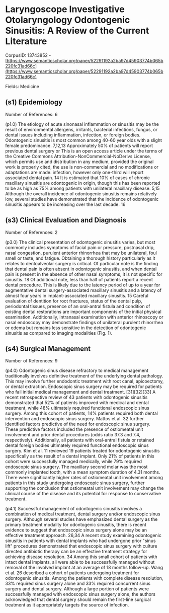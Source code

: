 # Laryngoscope Investigative Otolaryngology Odontogenic Sinusitis: A Review of the Current Literature

CorpusID: 13743852 - [https://www.semanticscholar.org/paper/52291192a2ba97d45903774b065b220fc31ad66c](https://www.semanticscholar.org/paper/52291192a2ba97d45903774b065b220fc31ad66c)

Fields: Medicine

## (s1) Epidemiology
Number of References: 6

(p1.0) The etiology of acute sinonasal inflammation or sinusitis may be the result of environmental allergens, irritants, bacterial infections, fungus, or dental issues including inflammation, infection, or foreign bodies. Odontogenic sinusitis is most common among 40-60 year olds with a slight female predominance. 7,12,13 Approximately 50% of patients will report previous dental surgery or This is an open access article under the terms of the Creative Commons Attribution-NonCommercial-NoDerivs License, which permits use and distribution in any medium, provided the original work is properly cited, the use is non-commercial and no modifications or adaptations are made. infection, however only one-third will report associated dental pain. 14 It is estimated that 10% of cases of chronic maxillary sinusitis are odontogenic in origin, though this has been reported to be as high as 75% among patients with unilateral maxillary disease. 5,15 Although the overall incidence of odontogenic sinusitis remains relatively low, several studies have demonstrated that the incidence of odontogenic sinusitis appears to be increasing over the last decade. 16 
## (s3) Clinical Evaluation and Diagnosis
Number of References: 2

(p3.0) The clinical presentation of odontogenic sinusitis varies, but most commonly includes symptoms of facial pain or pressure, postnasal drip, nasal congestion, purulent anterior rhinorrhea that may be unilateral, foul smell or taste, and fatigue. Obtaining a thorough history particularly as it relates to dentoalveolar surgery is critical. Of particular note is the finding that dental pain is often absent in odontogenic sinusitis, and when dental pain is present in the absence of other nasal symptoms, it is not specific for sinusitis. 18 Of additional note, less than half of patients report a recent dental procedure. This is likely due to the latency period of up to a year for augmentative dental surgery-associated maxillary sinusitis and a latency of almost four years in implant-associated maxillary sinusitis. 15 Careful evaluation of dentition for root fractures, status of the dental pulp, periodontal tissues, presence of an oral-antral fistula and condition of existing dental restorations are important components of the initial physical examination. Additionally, intranasal examination with anterior rhinoscopy or nasal endoscopy may demonstrate findings of unilateral purulent rhinorrhea or edema but remains less sensitive in the detection of odontogenic sinusitis as compared to imaging modalities (Fig. 1).
## (s4) Surgical Management
Number of References: 9

(p4.0) Odontogenic sinus disease refractory to medical management traditionally involves definitive treatment of the underlying dental pathology. This may involve further endodontic treatment with root canal, apicoectomy, or dental extraction. Endoscopic sinus surgery may be required for patients who fail initial medical management and dental treatment. [31][32][33] A recent retrospective review of 43 patients with odontogenic sinusitis demonstrated that 52% of patients improved with medical and dental treatment, while 48% ultimately required functional endoscopic sinus surgery. Among this cohort of patients, 14% patients required both dental intervention and endoscopic sinus surgery. Mattos et al. 32 further identified factors predictive of the need for endoscopic sinus surgery. These predictive factors included the presence of ostiomeatal unit involvement and prior dental procedures (odds ratio 37.3 and 7.4, respectively). Additionally, all patients with oral-antral fistula or retained dental foreign bodies ultimately required functional endoscopic sinus surgery. Kim et al. 11 reviewed 19 patients treated for odontogenic sinusitis specifically as the result of a dental implant. Only 21% of patients in this cohort were successfully managed medically, while 79% required endoscopic sinus surgery. The maxillary second molar was the most commonly implanted tooth, with a mean symptom duration of 4.31 months. There were significantly higher rates of ostiomeatal unit involvement among patients in this study undergoing endoscopic sinus surgery, further supporting the conclusion that ostiomeatal unit involvement may change the clinical course of the disease and its potential for response to conservative treatment.

(p4.1) Successful management of odontogenic sinusitis involves a combination of medical treatment, dental surgery and/or endoscopic sinus surgery. Although several studies have emphasized dental surgery as the primary treatment modality for odontogenic sinusitis, there is recent evidence to suggest that endoscopic sinus surgery alone may be an effective treatment approach. 26,34 A recent study examining odontogenic sinusitis in patients with dental implants who had undergone prior "sinus lift" procedures demonstrated that endoscopic sinus surgery with culture directed antibiotic therapy can be an effective treatment strategy for achieving disease resolution. 34 Among this small cohort of patients with intact dental implants, all were able to be successfully managed without removal of the involved implant at an average of 18 months follow-up. Wang et al. 26 described a cohort of patients undergoing treatment for odontogenic sinusitis. Among the patients with complete disease resolution, 33% required sinus surgery alone and 33% required concurrent sinus surgery and dental surgery. Although a large portion of patients were successfully managed with endoscopic sinus surgery alone, the authors acknowledged that dental surgery should remain the first-line surgical treatment as it appropriately targets the source of infection.
